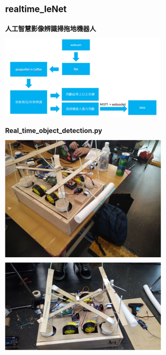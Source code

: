 # realtime_leNet
## 人工智慧影像辨識掃拖地機器人
![image](https://github.com/makentu2019lenet/realtime_leNet/blob/master/%E5%9C%96%E7%89%87%203.png)
## Real_time_object_detection.py

![image](https://github.com/makentu2019lenet/realtime_leNet/blob/master/56182407_2271786493142123_5396265690300678144_n.jpg)

![image](https://github.com/makentu2019lenet/realtime_leNet/blob/master/56264411_697640760638758_25320455707557888_n.jpg)
